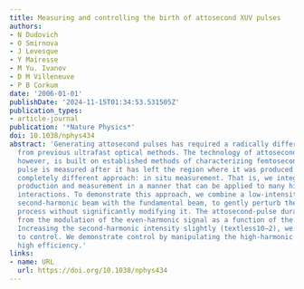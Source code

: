```yaml
---
title: Measuring and controlling the birth of attosecond XUV pulses
authors:
- N Dudovich
- O Smirnova
- J Levesque
- Y Mairesse
- M Yu. Ivanov
- D M Villeneuve
- P B Corkum
date: '2006-01-01'
publishDate: '2024-11-15T01:34:53.531505Z'
publication_types:
- article-journal
publication: '*Nature Physics*'
doi: 10.1038/nphys434
abstract: 'Generating attosecond pulses has required a radically different approach
  from previous ultrafast optical methods. The technology of attosecond measurement,
  however, is built on established methods of characterizing femtosecond pulses: the
  pulse is measured after it has left the region where it was produced. We offer a
  completely different approach: in situ measurement. That is, we integrate attosecond-pulse
  production and measurement in a manner that can be applied to many high-order nonlinear
  interactions. To demonstrate this approach, we combine a low-intensity (textless10−3)
  second-harmonic beam with the fundamental beam, to gently perturb the production
  process without significantly modifying it. The attosecond-pulse duration is read
  from the modulation of the even-harmonic signal as a function of the two-field delay.
  Increasing the second-harmonic intensity slightly (textless10−2), we extend measurement
  to control. We demonstrate control by manipulating the high-harmonic spectrum with
  high efficiency.'
links:
- name: URL
  url: https://doi.org/10.1038/nphys434
---
```

